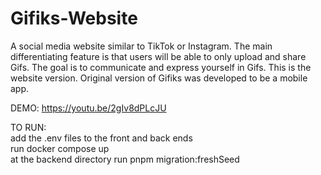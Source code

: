 # Gifiks-Website
A social media website similar to TikTok or Instagram. The main differentiating feature is that users will be able to only upload and share Gifs. The goal is to communicate and express yourself in Gifs. This is the website version. Original version of Gifiks was developed to be a mobile app.

DEMO: https://youtu.be/2gIv8dPLcJU

TO RUN: <br />
add the .env files to the front and back ends <br />
run docker compose up <br />
at the backend directory run pnpm migration:freshSeed
